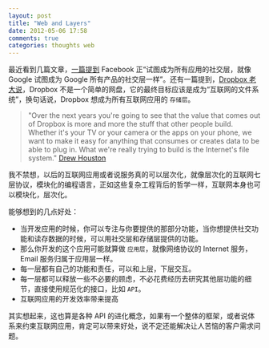 ```yaml
---
layout: post
title: "Web and Layers"
date: 2012-05-06 17:58
comments: true
categories: thoughts web
---
```


最近看到几篇文章，[一篇提到][facebook] Facebook 正“试图成为所有应用的社交层，就像 Google 试图成为 Google 所有产品的社交层一样”。还有一篇提到，[Dropbox 老大说][dropbox]，Dropbox 不是一个简单的网盘，它的最终目标应该是成为“互联网的文件系统”，换句话说，Dropbox 想成为所有互联网应用的 ```存储层```。

>"Over the next years you're going to see that the value that comes out of Dropbox is more and more the stuff that other people build. Whether it's your TV or your camera or the apps on your phone, we want to make it easy for anything that consumes or creates data to be able to plug in. What we're really trying to build is the Internet's file system." [Drew Houston][dropbox]

<!-- more -->

我不禁想，以后的互联网应用或者说服务真的可以层次化，就像层次化的互联网七层协议，模块化的编程语言，正如这些复杂工程背后的哲学一样，互联网本身也可以模块化，层次化。

能够想到的几点好处：

* 当开发应用的时候，你可以专注与你要提供的那部分功能，当你想提供社交功能和读存数据的时候，可以用社交层和存储层提供的功能。
* 那么你开发的这个应用可能就算做 ```应用层```，就像网络协议的 Internet 服务，Email 服务归属于应用层一样。
* 每一层都有自己的功能和责任，可以和上层，下层交互。
* 每一层都可以释放一些不必要的顾虑，不必花费经历去研究其他层功能的细节，直接使用规范化的接口，比如 ```API```。
* 互联网应用的开发效率带来提高

其实想起来，这也算是各种 API 的进化概念，如果有一个整体的框架，或者说体系来约束互联网应用，肯定可以带来好处，说不定还能解决让人苦恼的客户需求问题。

[facebook]: http://www.36kr.com/p/106076.html "Facebook 的开放世界"
[dropbox]: http://www.technologyreview.com/web/39653/ "Dropbox: Founder Drew Houston Simplifies the Cloud"
